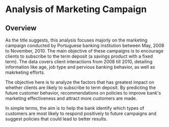 # Analysis of Marketing Campaign

## Overview

As the title suggests, this analysis focuses majorly on the marketing campaign conducted by Portuguese banking institution between May, 2008 to November, 2010. The main objective
of these campaigns is to encourage clients to subscribe to the term deposit (a savings product with a fixed term). The data covers client interactions from 2008 till 2010, detailing
information like age, job type and pervious banking behavior, as well as makrketing efforts.

The objective here is to analyze the factors that has greatest impact on whether clients are likely to subscribe to term deposit. By predicting the future customer behavior, recommendations on 
policies to improve bank's marketing effectiveness and attract more customers are made.

In simple terms, the aim is to help the bank identify which types of customers are most likely to respond positively to future campaigns and suggest policies that could lead to better results.

